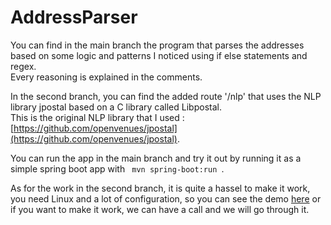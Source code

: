 # AddressParser


You can find in the main branch the program that parses the addresses based on some logic and patterns I noticed using if else statements and regex.<br>
Every reasoning is explained in the comments.

In the second branch, you can find the added route '/nlp' that uses the NLP library jpostal based on a C library called Libpostal.<br>
This is the original NLP library that I used : [https://github.com/openvenues/jpostal](https://github.com/openvenues/jpostal).

You can run the app in the main branch and try it out by running it as a simple spring boot app with <code> mvn spring-boot:run </code>.

As for the work in the second branch, it is quite a hassel to make it work, you need Linux and a lot of configuration, so you can see the demo [here](https://drive.google.com/file/d/1sW7-9SNS_5WvRYLd6c5J1Hz441GqUg6C/view?usp=sharing) or if you want to make it work, we can have a call and we will go through it.
